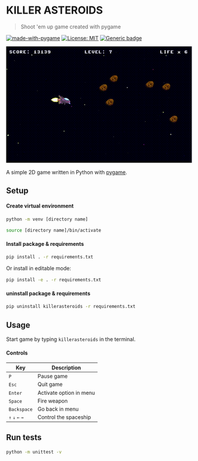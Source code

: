 # KILLER ASTEROIDS

> Shoot 'em up game created with pygame

[![made-with-pygame](https://img.shields.io/badge/Made%20with-Pygame-green.svg)](https://www.pygame.org/)
[![License: MIT](https://img.shields.io/badge/License-MIT-blue.svg)](https://opensource.org/licenses/MIT)
[![Generic badge](https://img.shields.io/badge/code_style-black-black.svg)](https://github.com/psf/black)

![Gameplay GIF](killerasteroids/data/gameplay.gif)

A simple 2D game written in Python with [pygame](https://www.pygame.org/).

## Setup

#### Create virtual environment

```sh
python -m venv [directory name]
```
```sh
source [directory name]/bin/activate
```

#### Install package & requirements

```sh
pip install . -r requirements.txt
```

Or install in editable mode:

```sh
pip install -e . -r requirements.txt
```

#### uninstall package & requirements

```sh
pip uninstall killerasteroids -r requirements.txt
```

## Usage

Start game by typing `killerasteroids` in the terminal.

#### Controls

| Key | Description |
|--|--|
| `P` | Pause game |
| `Esc` | Quit game |
| `Enter` | Activate option in menu |
| `Space` | Fire weapon |
| `Backspace` | Go back in menu |
| `↑` `↓` `←` `→` | Control the spaceship |

## Run tests

```sh
python -m unittest -v
```
